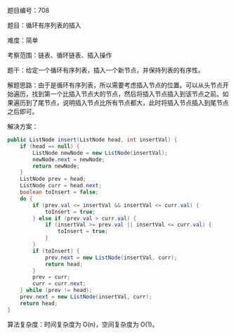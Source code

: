 题目编号：708

题目：循环有序列表的插入

难度：简单

考察范围：链表、循环链表、插入操作

题干：给定一个循环有序列表，插入一个新节点，并保持列表的有序性。

解题思路：由于是循环有序列表，所以需要考虑插入节点的位置。可以从头节点开始遍历，找到第一个比插入节点大的节点，然后将插入节点插入到该节点之前。如果遍历到了尾节点，说明插入节点比所有节点都大，此时将插入节点插入到尾节点之后即可。

解决方案：

```java
public ListNode insert(ListNode head, int insertVal) {
    if (head == null) {
        ListNode newNode = new ListNode(insertVal);
        newNode.next = newNode;
        return newNode;
    }
    ListNode prev = head;
    ListNode curr = head.next;
    boolean toInsert = false;
    do {
        if (prev.val <= insertVal && insertVal <= curr.val) {
            toInsert = true;
        } else if (prev.val > curr.val) {
            if (insertVal >= prev.val || insertVal <= curr.val) {
                toInsert = true;
            }
        }
        if (toInsert) {
            prev.next = new ListNode(insertVal, curr);
            return head;
        }
        prev = curr;
        curr = curr.next;
    } while (prev != head);
    prev.next = new ListNode(insertVal, curr);
    return head;
}
```

算法复杂度：时间复杂度为 O(n)，空间复杂度为 O(1)。